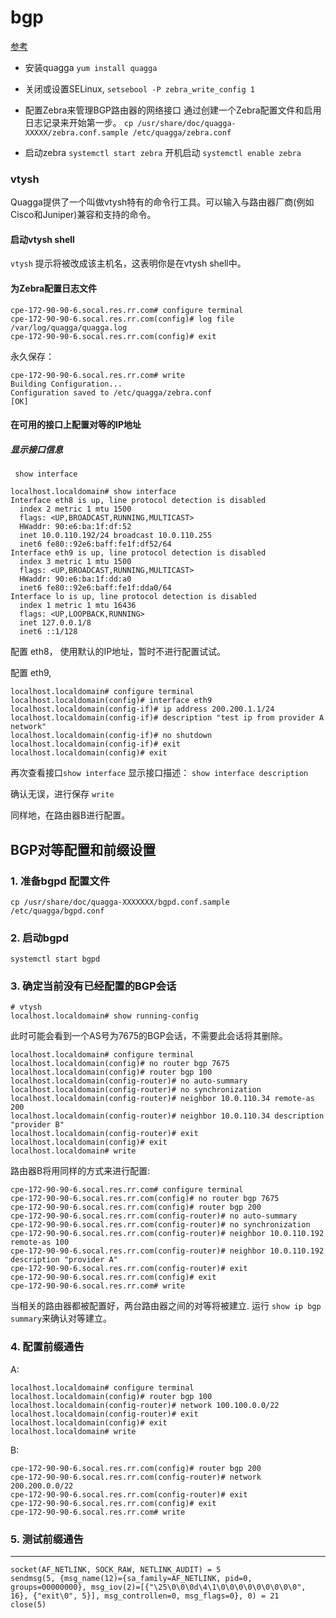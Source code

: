 # bgp

[参考](https://blog.csdn.net/achejq/article/details/51886732)

* 安装quagga
`yum install quagga`

* 关闭或设置SELinux, `setsebool -P zebra_write_config 1`
* 配置Zebra来管理BGP路由器的网络接口
  通过创建一个Zebra配置文件和启用日志记录来开始第一步。
  `cp /usr/share/doc/quagga-XXXXX/zebra.conf.sample /etc/quagga/zebra.conf`
* 启动zebra
  `systemctl start zebra`
  开机启动 `systemctl enable zebra`

### vtysh
Quagga提供了一个叫做vtysh特有的命令行工具。可以输入与路由器厂商(例如Cisco和Juniper)兼容和支持的命令。

#### 启动vtysh shell 
`vtysh`
提示将被改成该主机名，这表明你是在vtysh shell中。

#### 为Zebra配置日志文件
```
cpe-172-90-90-6.socal.res.rr.com# configure terminal
cpe-172-90-90-6.socal.res.rr.com(config)# log file /var/log/quagga/quagga.log
cpe-172-90-90-6.socal.res.rr.com(config)# exit
```
永久保存：
```
cpe-172-90-90-6.socal.res.rr.com# write
Building Configuration...
Configuration saved to /etc/quagga/zebra.conf
[OK]
```
#### 在可用的接口上配置对等的IP地址
##### 显示接口信息
` show interface`
```
localhost.localdomain# show interface
Interface eth8 is up, line protocol detection is disabled
  index 2 metric 1 mtu 1500
  flags: <UP,BROADCAST,RUNNING,MULTICAST>
  HWaddr: 90:e6:ba:1f:df:52
  inet 10.0.110.192/24 broadcast 10.0.110.255
  inet6 fe80::92e6:baff:fe1f:df52/64
Interface eth9 is up, line protocol detection is disabled
  index 3 metric 1 mtu 1500
  flags: <UP,BROADCAST,RUNNING,MULTICAST>
  HWaddr: 90:e6:ba:1f:dd:a0
  inet6 fe80::92e6:baff:fe1f:dda0/64
Interface lo is up, line protocol detection is disabled
  index 1 metric 1 mtu 16436
  flags: <UP,LOOPBACK,RUNNING>
  inet 127.0.0.1/8
  inet6 ::1/128
```
配置 eth8， 使用默认的IP地址，暂时不进行配置试试。

配置 eth9,
```
localhost.localdomain# configure terminal
localhost.localdomain(config)# interface eth9
localhost.localdomain(config-if)# ip address 200.200.1.1/24
localhost.localdomain(config-if)# description "test ip from provider A network"
localhost.localdomain(config-if)# no shutdown
localhost.localdomain(config-if)# exit
localhost.localdomain(config)# exit
```

再次查看接口`show interface`
显示接口描述：
`show interface description`

确认无误，进行保存 `write`

同样地，在路由器B进行配置。


## BGP对等配置和前缀设置

### 1. 准备bgpd 配置文件
`cp /usr/share/doc/quagga-XXXXXXX/bgpd.conf.sample /etc/quagga/bgpd.conf`


### 2. 启动bgpd
`systemctl start bgpd`

### 3. 确定当前没有已经配置的BGP会话
```
# vtysh
localhost.localdomain# show running-config
```
此时可能会看到一个AS号为7675的BGP会话，不需要此会话将其删除。
```
localhost.localdomain# configure terminal
localhost.localdomain(config)# no router bgp 7675
localhost.localdomain(config)# router bgp 100
localhost.localdomain(config-router)# no auto-summary
localhost.localdomain(config-router)# no synchronization
localhost.localdomain(config-router)# neighbor 10.0.110.34 remote-as 200
localhost.localdomain(config-router)# neighbor 10.0.110.34 description "provider B"
localhost.localdomain(config-router)# exit
localhost.localdomain(config)# exit
localhost.localdomain# write
```
路由器B将用同样的方式来进行配置:
```
cpe-172-90-90-6.socal.res.rr.com# configure terminal
cpe-172-90-90-6.socal.res.rr.com(config)# no router bgp 7675
cpe-172-90-90-6.socal.res.rr.com(config)# router bgp 200
cpe-172-90-90-6.socal.res.rr.com(config-router)# no auto-summary
cpe-172-90-90-6.socal.res.rr.com(config-router)# no synchronization
cpe-172-90-90-6.socal.res.rr.com(config-router)# neighbor 10.0.110.192 remote-as 100
cpe-172-90-90-6.socal.res.rr.com(config-router)# neighbor 10.0.110.192 description "provider A"
cpe-172-90-90-6.socal.res.rr.com(config-router)# exit
cpe-172-90-90-6.socal.res.rr.com(config)# exit
cpe-172-90-90-6.socal.res.rr.com# write

```
当相关的路由器都被配置好，两台路由器之间的对等将被建立.
运行 `show ip bgp summary`来确认对等建立。

### 4. 配置前缀通告
A:
```
localhost.localdomain# configure terminal
localhost.localdomain(config)# router bgp 100
localhost.localdomain(config-router)# network 100.100.0.0/22
localhost.localdomain(config-router)# exit
localhost.localdomain(config)# exit
localhost.localdomain# write
```

B:
```
cpe-172-90-90-6.socal.res.rr.com(config)# router bgp 200
cpe-172-90-90-6.socal.res.rr.com(config-router)# network 200.200.0.0/22
cpe-172-90-90-6.socal.res.rr.com(config-router)# exit
cpe-172-90-90-6.socal.res.rr.com(config)# exit
cpe-172-90-90-6.socal.res.rr.com# write

```

### 5. 测试前缀通告




---
```
socket(AF_NETLINK, SOCK_RAW, NETLINK_AUDIT) = 5
sendmsg(5, {msg_name(12)={sa_family=AF_NETLINK, pid=0, groups=00000000}, msg_iov(2)=[{"\25\0\0\0d\4\1\0\0\0\0\0\0\0\0\0", 16}, {"exit\0", 5}], msg_controllen=0, msg_flags=0}, 0) = 21
close(5)                            
```
